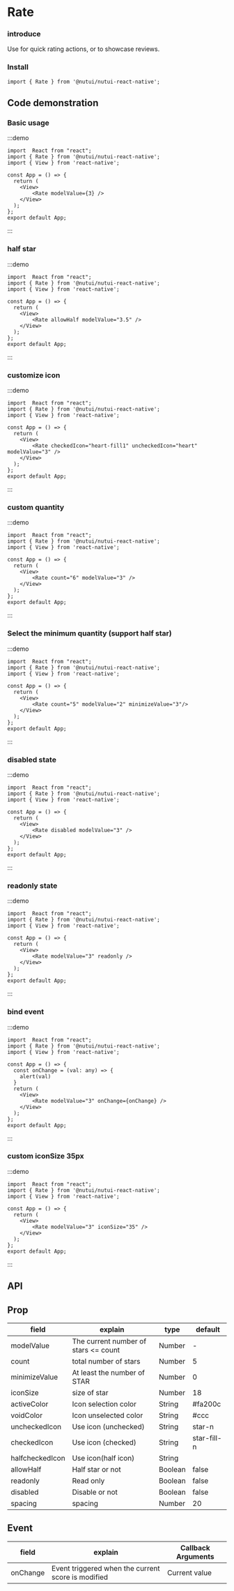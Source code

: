 # Rate

### introduce

Use for quick rating actions, or to showcase reviews.

### Install

```tsx
import { Rate } from '@nutui/nutui-react-native';
```

## Code demonstration

### Basic usage

:::demo

```tsx
import  React from "react";
import { Rate } from '@nutui/nutui-react-native';
import { View } from 'react-native';

const App = () => {
  return (
    <View>
        <Rate modelValue={3} />
    </View>
  );
};
export default App;
```

:::

### half star

:::demo

```tsx
import  React from "react";
import { Rate } from '@nutui/nutui-react-native';
import { View } from 'react-native';

const App = () => {
  return (
    <View>
        <Rate allowHalf modelValue="3.5" />
    </View>
  );
};
export default App;
```

:::

### customize icon

:::demo

```tsx
import  React from "react";
import { Rate } from '@nutui/nutui-react-native';
import { View } from 'react-native';

const App = () => {
  return (
    <View>
        <Rate checkedIcon="heart-fill1" uncheckedIcon="heart" modelValue="3" />
    </View>
  );
};
export default App;
```

:::

### custom quantity

:::demo

```tsx
import  React from "react";
import { Rate } from '@nutui/nutui-react-native';
import { View } from 'react-native';

const App = () => {
  return (
    <View>
        <Rate count="6" modelValue="3" />
    </View>
  );
};
export default App;
```

:::

### Select the minimum quantity (support half star)

:::demo

```tsx
import  React from "react";
import { Rate } from '@nutui/nutui-react-native';
import { View } from 'react-native';

const App = () => {
  return (
    <View>
        <Rate count="5" modelValue="2" minimizeValue="3"/>
    </View>
  );
};
export default App;
```

:::

### disabled state

:::demo

```tsx
import  React from "react";
import { Rate } from '@nutui/nutui-react-native';
import { View } from 'react-native';

const App = () => {
  return (
    <View>
        <Rate disabled modelValue="3" />
    </View>
  );
};
export default App;
```

:::

### readonly state

:::demo

```tsx
import  React from "react";
import { Rate } from '@nutui/nutui-react-native';
import { View } from 'react-native';

const App = () => {
  return (
    <View>
        <Rate modelValue="3" readonly />
    </View>
  );
};
export default App;
```

:::

### bind event

:::demo

```tsx
import  React from "react";
import { Rate } from '@nutui/nutui-react-native';
import { View } from 'react-native';

const App = () => {
  const onChange = (val: any) => {
    alert(val)
  }
  return (
    <View>
        <Rate modelValue="3" onChange={onChange} />
    </View>
  );
};
export default App;
```

:::

### custom iconSize 35px

:::demo

```tsx
import  React from "react";
import { Rate } from '@nutui/nutui-react-native';
import { View } from 'react-native';

const App = () => {
  return (
    <View>
        <Rate modelValue="3" iconSize="35" />
    </View>
  );
};
export default App;
```

:::

## API

## Prop

| field           | explain                              | type    | default     |
| --------------- | ------------------------------------ | ------- | ----------- |
| modelValue      | The current number of stars <= count | Number  | -           |
| count           | total number of stars                | Number  | 5           |
| minimizeValue   | At least the number of STAR          | Number  | 0           |
| iconSize        | size of star                         | Number  | 18          |
| activeColor     | Icon selection color                 | String  | #fa200c     |
| voidColor       | Icon unselected color                | String  | #ccc        |
| uncheckedIcon   | Use icon (unchecked)                 | String  | star-n      |
| checkedIcon     | Use icon (checked)                   | String  | star-fill-n |
| halfcheckedIcon | Use icon(half icon)                  | String  |             |
| allowHalf       | Half star or not                     | Boolean | false       |
| readonly        | Read only                            | Boolean | false       |
| disabled        | Disable or not                       | Boolean | false       |
| spacing         | spacing                              | Number  | 20          |

## Event

| field    | explain                                            | Callback Arguments |
| -------- | -------------------------------------------------- | ------------------ |
| onChange | Event triggered when the current score is modified | Current value      |
